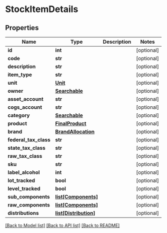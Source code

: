 # StockItemDetails

## Properties
Name | Type | Description | Notes
------------ | ------------- | ------------- | -------------
**id** | **int** |  | [optional] 
**code** | **str** |  | [optional] 
**description** | **str** |  | [optional] 
**item_type** | **str** |  | [optional] 
**unit** | [**Unit**](Unit.md) |  | [optional] 
**owner** | [**Searchable**](Searchable.md) |  | [optional] 
**asset_account** | **str** |  | [optional] 
**cogs_account** | **str** |  | [optional] 
**category** | [**Searchable**](Searchable.md) |  | [optional] 
**product** | [**FinalProduct**](FinalProduct.md) |  | [optional] 
**brand** | [**BrandAllocation**](BrandAllocation.md) |  | [optional] 
**federal_tax_class** | **str** |  | [optional] 
**state_tax_class** | **str** |  | [optional] 
**raw_tax_class** | **str** |  | [optional] 
**sku** | **str** |  | [optional] 
**label_alcohol** | **int** |  | [optional] 
**lot_tracked** | **bool** |  | [optional] 
**level_tracked** | **bool** |  | [optional] 
**sub_components** | [**list[Components]**](Components.md) |  | [optional] 
**raw_components** | [**list[Components]**](Components.md) |  | [optional] 
**distributions** | [**list[Distribution]**](Distribution.md) |  | [optional] 

[[Back to Model list]](../README.md#documentation-for-models) [[Back to API list]](../README.md#documentation-for-api-endpoints) [[Back to README]](../README.md)

